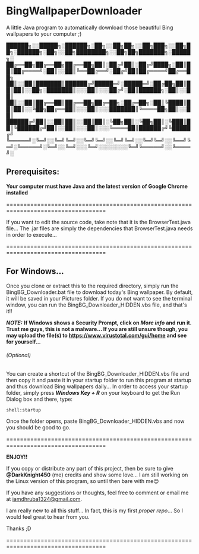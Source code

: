 # BingWallpaperDownloader
A little Java program to automatically download those beautiful Bing wallpapers to your computer ;)

██████╗░░█████╗░██████╗░██╗░░██╗██╗░░██╗███╗░░██╗██╗░██████╗░██╗░░██╗████████╗░░██╗██╗███████╗░█████╗░
██╔══██╗██╔══██╗██╔══██╗██║░██╔╝██║░██╔╝████╗░██║██║██╔════╝░██║░░██║╚══██╔══╝░██╔╝██║██╔════╝██╔══██╗
██║░░██║███████║██████╔╝█████═╝░█████═╝░██╔██╗██║██║██║░░██╗░███████║░░░██║░░░██╔╝░██║██████╗░██║░░██║
██║░░██║██╔══██║██╔══██╗██╔═██╗░██╔═██╗░██║╚████║██║██║░░╚██╗██╔══██║░░░██║░░░███████║╚════██╗██║░░██║
██████╔╝██║░░██║██║░░██║██║░╚██╗██║░╚██╗██║░╚███║██║╚██████╔╝██║░░██║░░░██║░░░╚════██║██████╔╝╚█████╔╝
╚═════╝░╚═╝░░╚═╝╚═╝░░╚═╝╚═╝░░╚═╝╚═╝░░╚═╝╚═╝░░╚══╝╚═╝░╚═════╝░╚═╝░░╚═╝░░░╚═╝░░░░░░░░╚═╝╚═════╝░░╚════╝░

## Prerequisites:
**Your computer must have Java and the latest version of Google Chrome installed**

===================================================================================

If you want to edit the source code, take note that it is the BrowserTest.java file...
The .jar files are simply the dependencies that BrowserTest.java needs in order to execute...

===================================================================================

## For Windows...

Once you clone or extract this to the required directory, simply run the BingBG_Downloader.bat file to
download today's Bing wallpaper. By default, it will be saved in your Pictures folder. If you do not want
to see the terminal window, you can run the BingBG_Downloader_HIDDEN.vbs file, and that's it!!

***NOTE:*** **If Windows shows a Security Prompt, click on _More info_ and run it. Trust me guys, this is not a malware...
If you are still unsure though, you may upload the file(s) to https://www.virustotal.com/gui/home and see for yourself...**

###### (Optional)
You can create a shortcut of the BingBG_Downloader_HIDDEN.vbs file and then copy it and paste it in
your startup folder to run this program at startup and thus download Bing wallpapers daily...
In order to access your startup folder, simply press ***Windows Key + R*** on your keyboard to get the Run
Dialog box and there, type:
```
shell:startup
```
Once the folder opens, paste BingBG_Downloader_HIDDEN.vbs and now you should be good to go.

===================================================================================

**ENJOY!!**

If you copy or distribute any part of this project, then be sure to give **@DarkKnight450** (me) credits
and show some love...
I am still working on the Linux version of this program, so until then bare with me😊

If you have any suggestions or thoughts, feel free to comment or email me at iamdhruba1324@gmail.com.

I am really new to all this stuff... In fact, this is my first _proper repo_... So I would feel great to hear from you.

Thanks ;D

===================================================================================

